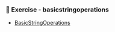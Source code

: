 ### 📝 Exercise - basicstringoperations

- [BasicStringOperations](https://github.com/Adhyashetty-bit/1workedexample/blob/main/basicstringoperations/StringOperations.png)

